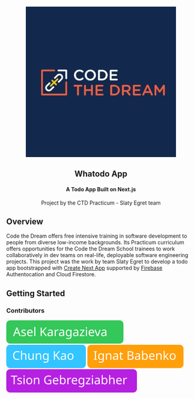 <p align="center"><img src="./public/images/ctd-logo.jpeg" /></p>
<h2 align="center">Whatodo App</h2>
<h4 align="center">A Todo App Built on Next.js</h4>
<p align="center">Project by the CTD Practicum - Slaty Egret team</p>

## Overview

Code the Dream offers free intensive training in software development to people from diverse low-income backgrounds. Its Practicum curriculum offers opportunities for the Code the Dream School trainees to work collaboratively in dev teams on real-life, deployable software engineering projects. This project was the work by team Slaty Egret to develop a todo app bootstrapped with [Create Next App](https://create-next-app.js.org/) supported by [Firebase](https://firebase.google.com/) Authentocation and Cloud Firestore.

## Getting Started

### Contributors

[![Asel Karagazieva](./public/images/Asel_button.svg)](https://github.com/Asel-K) [![Chung Kao](./public/images/Chung_button.svg)](https://github.com/Sanlung) [![Ignat Babenko](./public/images/Ignat_button.svg)](https://github.com/dumpidum) [![Tsion Gebregziabher](./public/images/Tsion_button.svg)](https://github.com/berhetsion1)
